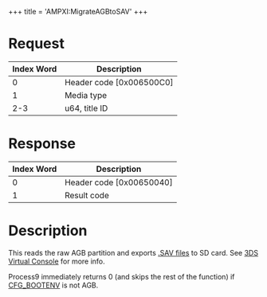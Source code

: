 +++
title = 'AMPXI:MigrateAGBtoSAV'
+++

# Request

| Index Word | Description                |
|------------|----------------------------|
| 0          | Header code \[0x006500C0\] |
| 1          | Media type                 |
| 2-3        | u64, title ID              |

# Response

| Index Word | Description                |
|------------|----------------------------|
| 0          | Header code \[0x00650040\] |
| 1          | Result code                |

# Description

This reads the raw AGB partition and exports [.SAV
files](SD_Savedata_Backups "wikilink") to SD card. See [3DS Virtual
Console](3DS_Virtual_Console#NAND_Savegame "wikilink") for more info.

Process9 immediately returns 0 (and skips the rest of the function) if
[CFG_BOOTENV](CONFIG_Registers#CFG_BOOTENV "wikilink") is not AGB.